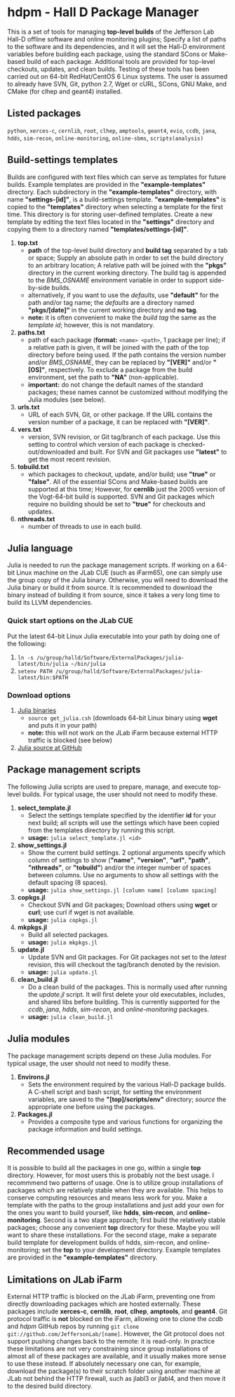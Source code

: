 # hdpm - Hall D Package Manager
This is a set of tools for managing **top-level builds** of the Jefferson Lab Hall-D offline software and online monitoring plugins; Specify a list of paths to the software and its dependencies, and it will set the Hall-D environment variables before building each package, using the standard SCons or Make-based build of each package. Additional tools are provided for top-level checkouts, updates, and clean builds. Testing of these tools has been carried out on 64-bit RedHat/CentOS 6 Linux systems. The user is assumed to already have SVN, Git, python 2.7, Wget or cURL, SCons, GNU Make, and CMake (for clhep and geant4) installed. 

## Listed packages
`python`, `xerces-c`, `cernlib`, `root`, `clhep`, `amptools`, `geant4`, `evio`, `ccdb`, `jana`, `hdds`, `sim-recon`, `online-monitoring`, `online-sbms`, `scripts(analysis)`

## Build-settings templates
Builds are configured with text files which can serve as templates for future builds. Example templates are provided in the **"example-templates"** directory. Each subdirectory in the **"example-templates"** directory, with name **"settings-[id]"**, is a build-settings template. **"example-templates"** is copied to the **"templates"** directory when selecting a template for the first time. This directory is for storing user-defined templates. Create a new template by editing the text files located in the **"settings"** directory and copying them to a directory named **"templates/settings-[id]"**.

1. **top.txt**
   - **path** of the top-level build directory and **build tag** separated by a tab or space; Supply an absolute path in order to set the build directory to an arbitrary location; A relative path will be joined with the **"pkgs"** directory in the current working directory. The build tag is appended to the *BMS_OSNAME* environment variable in order to support side-by-side builds.
   - alternatively, if you want to use the *defaults*, use **"default"** for the path and/or tag name; the *defaults* are a directory named **"pkgs/[date]"** in the current working directory and **no tag**.
   - **note:** it is often convenient to make the *build tag* the same as the *template id*; however, this is not mandatory.
2. **paths.txt**
   - path of each package (**format:** `<name> <path>`, 1 package per line); if a relative path is given, it will be joined with the path of the top directory before being used. If the path contains the version number and/or *BMS_OSNAME*, they can be replaced by **"[VER]"** and/or **"[OS]"**, respectively. To exclude a package from the build environment, set the path to **"NA"** (non-applicable).
   - **important:** do not change the default names of the standard packages; these names cannot be customized without modifying the Julia modules (see below).
3. **urls.txt**
   - URL of each SVN, Git, or other package. If the URL contains the version number of a package, it can be replaced with **"[VER]"**.
4. **vers.txt**
   - version, SVN revision, or Git tag/branch of each package. Use this setting to control which version of each package is checked-out/downloaded and built. For SVN and Git packages use **"latest"** to get the most recent revision. 
5. **tobuild.txt**
   - which packages to checkout, update, and/or build; use **"true"** or **"false"**. All of the essential SCons and Make-based builds are supported at this time; However, for **cernlib** just the 2005 version of the Vogt-64-bit build is supported. SVN and Git packages which require no building should be set to **"true"** for checkouts and updates.  
6. **nthreads.txt**
   - number of threads to use in each build.

## Julia language
Julia is needed to run the package management scripts. If working on a 64-bit Linux machine on the JLab CUE (such as iFarm65), one can simply use the group copy of the Julia binary. Otherwise, you will need to download the Julia binary or build it from source. It is recommended to download the binary instead of building it from source, since it takes a very long time to build its LLVM dependencies.

### Quick start options on the JLab CUE
Put the latest 64-bit Linux Julia executable into your path by doing one of the following:
1. `ln -s /u/group/halld/Software/ExternalPackages/julia-latest/bin/julia ~/bin/julia`
2. `setenv PATH /u/group/halld/Software/ExternalPackages/julia-latest/bin:$PATH`

### Download options
1. [Julia binaries](http://julialang.org/downloads)
   - `source get_julia.csh` (downloads 64-bit Linux binary using **wget** and puts it in your path) 
   - **note:** this will not work on the JLab iFarm because external HTTP traffic is blocked (see below)
2. [Julia source at GitHub](https://github.com/JuliaLang/julia)

## Package management scripts
The following Julia scripts are used to prepare, manage, and execute top-level builds. For typical usage, the user should not need to modify these.

1. **select_template.jl**
   - Select the settings template specified by the identifier **id** for your next build; all scripts will use the settings which have been copied from the templates directory by running this script.
   - **usage:** `julia select_template.jl <id>`
2. **show_settings.jl**
   - Show the current build settings. 2 optional arguments specify which column of settings to show (**"name"**, **"version"**, **"url"**, **"path"**, **"nthreads"**, or **"tobuild"**) and/or the integer number of spaces between columns. Use no arguments to show all settings with the default spacing (8 spaces).
   - **usage:** `julia show_settings.jl [column name] [column spacing]`
3. **copkgs.jl**
   - Checkout SVN and Git packages; Download others using **wget** or **curl**; use curl if wget is not available.
   - **usage:** `julia copkgs.jl`
4. **mkpkgs.jl**
   - Build all selected packages.
   - **usage:** `julia mkpkgs.jl`
5. **update.jl**
   - Update SVN and Git packages. For Git packages not set to the *latest* revision, this will checkout the tag/branch denoted by the revision.
   - **usage:** `julia update.jl`
6. **clean_build.jl**
   - Do a clean build of the packages. This is normally used after running the *update.jl* script. It will first delete your old executables, includes, and shared libs before building. This is currently supported for the *ccdb*, *jana*, *hdds*, *sim-recon*, and *online-monitoring* packages.
   - **usage:** `julia clean_build.jl`

## Julia modules
The package management scripts depend on these Julia modules. For typical usage, the user should not need to modify these.

1. **Environs.jl**
   - Sets the environment required by the various Hall-D package builds. A C-shell script and bash script, for setting the environment variables, are saved to the **"[top]/scripts/env"** directory; *source* the appropriate one before using the packages.
2. **Packages.jl**
   - Provides a composite type and various functions for organizing the package information and build settings.

## Recommended usage
It is possible to build all the packages in one go, within a single **top** directory. However, for most users this is probably not the best usage. I recommmend two patterns of usage. One is to utilize group installations of packages which are relatively stable when they are available. This helps to conserve computing resources and means less work for you. Make a template with the paths to the group installations and just add your own for the ones you want to build yourself, like **hdds**, **sim-recon**, and **online-monitoring**. Second is a two stage approach; first build the relatively stable packages; choose any convenient **top** directory for these. Maybe you will want to share these installations. For the second stage, make a separate build template for development builds of hdds, sim-recon, and online-monitoring; set the **top** to your development directory. Example templates are provided in the **"example-templates"** directory.

## Limitations on JLab iFarm
External HTTP traffic is blocked on the JLab iFarm, preventing one from directly downloading packages which are hosted externally. These packages include **xerces-c**, **cernlib**, **root**, **clhep**, **amptools**, and **geant4**. Git protocol traffic is **not** blocked on the iFarm, allowing one to clone the *ccdb* and *hdpm* GitHub repos by running `git clone git://github.com/JeffersonLab/[name]`. However, the Git protocol does not support pushing changes back to the remote: it is read-only. In practice these limitations are not very constraining since group installations of almost all of these packages are available, and it usually makes more sense to use these instead. If absolutely necessary one can, for example, download the package(s) to their scratch folder using another machine at JLab not behind the HTTP firewall, such as jlabl3 or jlabl4, and then move it to the desired build directory.

